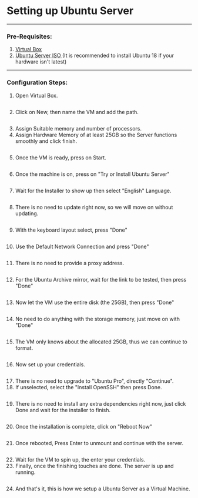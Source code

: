 # Setting up Ubuntu Server

***

### Pre-Requisites:

1. [Virtual Box](https://www.virtualbox.org/wiki/Downloads)&#x20;
2. [Ubuntu Server ISO ](https://releases.ubuntu.com/18.04/)(It is recommended to install Ubuntu 18 if your hardware isn't latest)

***

### Configuration Steps:

1. Open Virtual Box.

<figure><img src=".gitbook/assets/image (1) (1) (1) (1) (1) (1) (1) (1) (1).png" alt=""><figcaption></figcaption></figure>

2. Click on New, then name the VM and add the path.

<figure><img src=".gitbook/assets/image (2) (1) (1) (1) (1) (1) (1) (1) (1).png" alt=""><figcaption></figcaption></figure>

3. Assign Suitable memory and number of processors.
4. Assign Hardware Memory of at least 25GB so the Server functions smoothly and click finish.

<figure><img src=".gitbook/assets/image (3) (1) (1) (1) (1) (1) (1) (1).png" alt=""><figcaption></figcaption></figure>

5. Once the VM is ready, press on Start.

<figure><img src=".gitbook/assets/image (4) (1) (1) (1) (1) (1).png" alt=""><figcaption></figcaption></figure>

6. Once the machine is on, press on "Try or Install Ubuntu Server"

<figure><img src=".gitbook/assets/image (5) (1) (1) (1).png" alt=""><figcaption></figcaption></figure>

7. Wait for the Installer to show up then select "English" Language.

<figure><img src=".gitbook/assets/image (6) (1) (1).png" alt=""><figcaption></figcaption></figure>

8. There is no need to update right now, so we will move on without updating.

<figure><img src=".gitbook/assets/image (7) (1) (1).png" alt=""><figcaption></figcaption></figure>

9. With the keyboard layout select, press "Done"

<figure><img src=".gitbook/assets/image (8) (1).png" alt=""><figcaption></figcaption></figure>

10. Use the Default Network Connection and press "Done"

<figure><img src=".gitbook/assets/image (9) (1).png" alt=""><figcaption></figcaption></figure>

11. There is no need to provide a proxy address.

<figure><img src=".gitbook/assets/image (10) (1).png" alt=""><figcaption></figcaption></figure>

12. For the Ubuntu Archive mirror, wait for the link to be tested, then press "Done"

<figure><img src=".gitbook/assets/image (11).png" alt=""><figcaption></figcaption></figure>

13. Now let the VM use the entire disk (the 25GB), then press "Done"

<figure><img src=".gitbook/assets/image (12).png" alt=""><figcaption></figcaption></figure>

14. No need to do anything with the storage memory, just move on with "Done"

<figure><img src=".gitbook/assets/image (13).png" alt=""><figcaption></figcaption></figure>

15. The VM only knows about the allocated 25GB, thus we can continue to format.

<figure><img src=".gitbook/assets/image (14).png" alt=""><figcaption></figcaption></figure>

16. Now set up your credentials.

<figure><img src=".gitbook/assets/image (15).png" alt=""><figcaption></figcaption></figure>

17. There is no need to upgrade to "Ubuntu Pro", directly "Continue".
18. If unselected, select the "Install OpenSSH" then press Done.

<figure><img src=".gitbook/assets/image (16).png" alt=""><figcaption></figcaption></figure>

19. There is no need to install any extra dependencies right now, just click Done and wait for the installer to finish.

<figure><img src=".gitbook/assets/image (17).png" alt=""><figcaption></figcaption></figure>

20. &#x20;Once the installation is complete, click on "Reboot Now"

<figure><img src=".gitbook/assets/image (18).png" alt=""><figcaption></figcaption></figure>

21. Once rebooted, Press Enter to unmount and continue with the server.

<figure><img src=".gitbook/assets/image (19).png" alt=""><figcaption></figcaption></figure>

22. &#x20;Wait for the VM to spin up, the enter your credentials.
23. &#x20;Finally, once the finishing touches are done. The server is up and running.

<figure><img src=".gitbook/assets/image (20).png" alt=""><figcaption></figcaption></figure>

24. &#x20;And that's it, this is how we setup a Ubuntu Server as a Virtual Machine.
